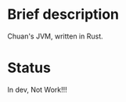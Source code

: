 Brief description
=============
Chuan's JVM, written in Rust. 

Status
=============
In dev, Not Work!!!


